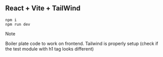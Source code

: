 ## React + Vite + TailWind

```
npm i
npm run dev
```

> [!NOTE]
> Boiler plate code to work on frontend.
> Tailwind is properly setup (check if the test module with h1 tag looks different)
